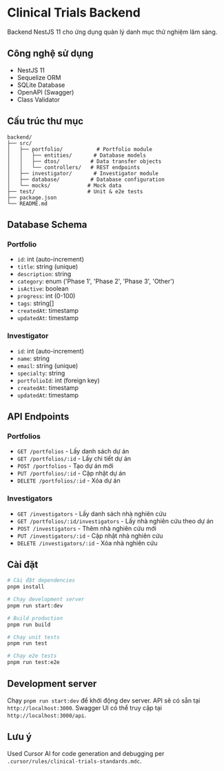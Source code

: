 # Clinical Trials Backend

Backend NestJS 11 cho ứng dụng quản lý danh mục thử nghiệm lâm sàng.

## Công nghệ sử dụng

- NestJS 11
- Sequelize ORM
- SQLite Database
- OpenAPI (Swagger)
- Class Validator

## Cấu trúc thư mục

```
backend/
├── src/
│   ├── portfolio/           # Portfolio module
│   │   ├── entities/       # Database models
│   │   ├── dtos/          # Data transfer objects
│   │   └── controllers/   # REST endpoints
│   ├── investigator/       # Investigator module
│   ├── database/          # Database configuration
│   └── mocks/            # Mock data
├── test/                 # Unit & e2e tests
├── package.json
└── README.md
```

## Database Schema

### Portfolio
- `id`: int (auto-increment)
- `title`: string (unique)
- `description`: string
- `category`: enum ('Phase 1', 'Phase 2', 'Phase 3', 'Other')
- `isActive`: boolean
- `progress`: int (0-100)
- `tags`: string[]
- `createdAt`: timestamp
- `updatedAt`: timestamp

### Investigator
- `id`: int (auto-increment)
- `name`: string
- `email`: string (unique)
- `specialty`: string
- `portfolioId`: int (foreign key)
- `createdAt`: timestamp
- `updatedAt`: timestamp

## API Endpoints

### Portfolios
- `GET /portfolios` - Lấy danh sách dự án
- `GET /portfolios/:id` - Lấy chi tiết dự án
- `POST /portfolios` - Tạo dự án mới
- `PUT /portfolios/:id` - Cập nhật dự án
- `DELETE /portfolios/:id` - Xóa dự án

### Investigators
- `GET /investigators` - Lấy danh sách nhà nghiên cứu
- `GET /portfolios/:id/investigators` - Lấy nhà nghiên cứu theo dự án
- `POST /investigators` - Thêm nhà nghiên cứu mới
- `PUT /investigators/:id` - Cập nhật nhà nghiên cứu
- `DELETE /investigators/:id` - Xóa nhà nghiên cứu

## Cài đặt

```bash
# Cài đặt dependencies
pnpm install

# Chạy development server
pnpm run start:dev

# Build production
pnpm run build

# Chạy unit tests
pnpm run test

# Chạy e2e tests
pnpm run test:e2e
```

## Development server

Chạy `pnpm run start:dev` để khởi động dev server. API sẽ có sẵn tại `http://localhost:3000`. Swagger UI có thể truy cập tại `http://localhost:3000/api`.

## Lưu ý

Used Cursor AI for code generation and debugging per `.cursor/rules/clinical-trials-standards.mdc`.
